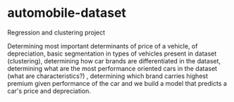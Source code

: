 # automobile-dataset
Regression and clustering project

Determining most important determinants of price of a vehicle, of depreciation, basic segmentation in types of vehicles present in dataset (clustering), determining how car brands are differentiated in the dataset, determining what are the most performance oriented cars in the dataset (what are characteristics?) , determining which brand carries highest premium given performance of the car and we build a model that predicts a car's price and depreciation.
